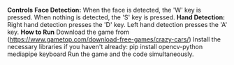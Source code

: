 **Controls**
**Face Detection:**
When the face is detected, the 'W' key is pressed.
When nothing is detected, the 'S' key is pressed.
**Hand Detection:**
Right hand detection presses the 'D' key.
Left hand detection presses the 'A' key.
**How to Run**
Download the game from (https://www.gametop.com/download-free-games/crazy-cars/)
Install the necessary libraries if you haven't already:
pip install opencv-python mediapipe keyboard
Run the game and the code simultaneously.
